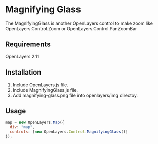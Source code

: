 Magnifying Glass
================

The MagnifyingGlass is another OpenLayers control to make zoom like OpenLayers.Control.Zoom or OpenLayers.Control.PanZoomBar


## Requirements

OpenLayers 2.11


## Installation

1. Include OpenLayers.js file.
2. Include MagnifyingGlass.js file.
3. Add magnifying-glass.png file into openlayers/img directoy.


## Usage

```javascript
map = new OpenLayers.Map({
  div: "map",
  controls: [new OpenLayers.Control.MagnifyingGlass()]
});
```

